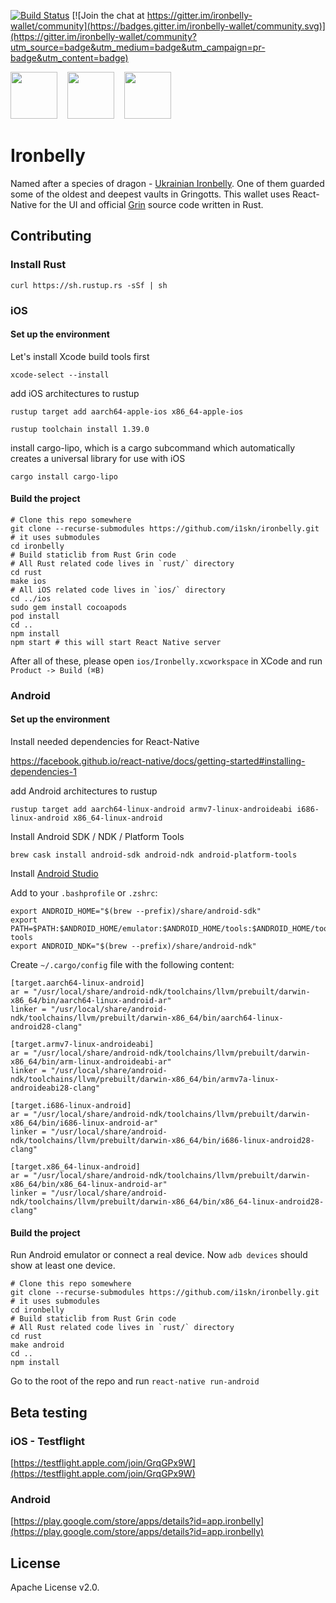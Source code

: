 [![Build Status](https://travis-ci.com/cyclefortytwo/ironbelly.svg?branch=master)](https://travis-ci.com/cyclefortytwo/ironbelly)
[![Join the chat at https://gitter.im/ironbelly-wallet/community](https://badges.gitter.im/ironbelly-wallet/community.svg)](https://gitter.im/ironbelly-wallet/community?utm_source=badge&utm_medium=badge&utm_campaign=pr-badge&utm_content=badge)

<a href="https://apps.apple.com/us/app/ironbelly/id1475413396" target="_blank"><img height="75" src="https://ironbelly.app/assets/appstore.png"></a>&nbsp;&nbsp;&nbsp;
<a href="https://play.google.com/store/apps/details?id=app.ironbelly"><img height="75" src="https://ironbelly.app/assets/playstore.png"/></a>&nbsp;&nbsp;&nbsp;
<a href="https://ironbelly.app/apks/ironbelly-3.1.0b23.apk"><img height="75" src="https://ironbelly.app/assets/apk.png"/></a>


# Ironbelly

Named after a species of dragon - [Ukrainian Ironbelly](http://harrypotter.wikia.com/wiki/Ukrainian_Ironbelly). One of them guarded some of the oldest and deepest vaults in Gringotts.
This wallet uses React-Native for the UI and official [Grin](https://github.com/mimblewimble/grin/) source code written in Rust.

## Contributing
### Install Rust
`curl https://sh.rustup.rs -sSf | sh`


### iOS
#### Set up the environment

Let's install Xcode build tools first

`xcode-select --install`

add iOS architectures to rustup

`rustup target add aarch64-apple-ios x86_64-apple-ios`

`rustup toolchain install 1.39.0`

install cargo-lipo, which is a cargo subcommand which automatically creates a universal library for use with iOS

`cargo install cargo-lipo`

#### Build the project

```
# Clone this repo somewhere
git clone --recurse-submodules https://github.com/i1skn/ironbelly.git # it uses submodules
cd ironbelly
# Build staticlib from Rust Grin code
# All Rust related code lives in `rust/` directory
cd rust
make ios
# All iOS related code lives in `ios/` directory
cd ../ios
sudo gem install cocoapods
pod install
cd ..
npm install
npm start # this will start React Native server
```

After all of these, please open `ios/Ironbelly.xcworkspace` in XCode and run `Product -> Build (⌘B)`

### Android
#### Set up the environment

Install needed dependencies for React-Native

https://facebook.github.io/react-native/docs/getting-started#installing-dependencies-1

add Android architectures to rustup

`rustup target add aarch64-linux-android armv7-linux-androideabi i686-linux-android x86_64-linux-android`

Install Android SDK / NDK / Platform Tools
```
brew cask install android-sdk android-ndk android-platform-tools
```

Install [Android Studio](https://developer.android.com/studio)

Add to your `.bashprofile` or `.zshrc`:
```
export ANDROID_HOME="$(brew --prefix)/share/android-sdk"
export PATH=$PATH:$ANDROID_HOME/emulator:$ANDROID_HOME/tools:$ANDROID_HOME/tools/bin:$ANDROID_HOME/platform-tools
export ANDROID_NDK="$(brew --prefix)/share/android-ndk"
```

Create `~/.cargo/config` file with the following content:
```
[target.aarch64-linux-android]
ar = "/usr/local/share/android-ndk/toolchains/llvm/prebuilt/darwin-x86_64/bin/aarch64-linux-android-ar"
linker = "/usr/local/share/android-ndk/toolchains/llvm/prebuilt/darwin-x86_64/bin/aarch64-linux-android28-clang"

[target.armv7-linux-androideabi]
ar = "/usr/local/share/android-ndk/toolchains/llvm/prebuilt/darwin-x86_64/bin/arm-linux-androideabi-ar"
linker = "/usr/local/share/android-ndk/toolchains/llvm/prebuilt/darwin-x86_64/bin/armv7a-linux-androideabi28-clang"

[target.i686-linux-android]
ar = "/usr/local/share/android-ndk/toolchains/llvm/prebuilt/darwin-x86_64/bin/i686-linux-android-ar"
linker = "/usr/local/share/android-ndk/toolchains/llvm/prebuilt/darwin-x86_64/bin/i686-linux-android28-clang"

[target.x86_64-linux-android]
ar = "/usr/local/share/android-ndk/toolchains/llvm/prebuilt/darwin-x86_64/bin/x86_64-linux-android-ar"
linker = "/usr/local/share/android-ndk/toolchains/llvm/prebuilt/darwin-x86_64/bin/x86_64-linux-android28-clang"
```

#### Build the project
Run Android emulator or connect a real device. Now `adb devices` should show at least one device.

```
# Clone this repo somewhere
git clone --recurse-submodules https://github.com/i1skn/ironbelly.git # it uses submodules
cd ironbelly
# Build staticlib from Rust Grin code
# All Rust related code lives in `rust/` directory
cd rust
make android
cd ..
npm install
```
Go to the root of the repo and run `react-native run-android`

## Beta testing
### iOS - Testflight
[https://testflight.apple.com/join/GrqGPx9W](https://testflight.apple.com/join/GrqGPx9W)
### Android
[https://play.google.com/store/apps/details?id=app.ironbelly](https://play.google.com/store/apps/details?id=app.ironbelly)

## License

Apache License v2.0.
